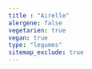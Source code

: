```yaml
---
title : "Airelle"
alergene: false
vegetarien: true
vegan: true
type: "legumes"
sitemap_exclude: true
--- 
```

